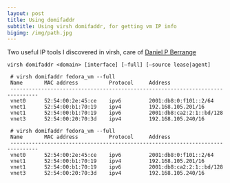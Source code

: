 ```yaml
---
layout: post
title: Using domifaddr
subtitle: Using virsh domifaddr, for getting vm IP info
bigimg: /img/path.jpg
---
```


Two useful IP tools I discovered in virsh, care of [Daniel P Berrange](http://libvirt.org/git/?p=libvirt.git;a=search;h=2f36e6944e6eb56a00e19fcd85ec8513461597c9;s=Daniel+P.+Berrange;st=committer)

~~~
virsh domifaddr <domain> [interface] [–full] [–source lease|agent]
~~~

~~~
 # virsh domifaddr fedora_vm --full
 Name       MAC address          Protocol     Address
 -------------------------------------------------------------------------------
 vnet0      52:54:00:2e:45:ce    ipv6         2001:db8:0:f101::2/64
 vnet1      52:54:00:b1:70:19    ipv4         192.168.105.201/16
 vnet1      52:54:00:b1:70:19    ipv6         2001:db8:ca2:2:1::bd/128
 vnet3      52:54:00:20:70:3d    ipv4         192.168.105.240/16
~~~


~~~
 # virsh domifaddr fedora_vm --full
 Name       MAC address          Protocol     Address
 -------------------------------------------------------------------------------
 vnet0      52:54:00:2e:45:ce    ipv6         2001:db8:0:f101::2/64
 vnet1      52:54:00:b1:70:19    ipv4         192.168.105.201/16
 vnet1      52:54:00:b1:70:19    ipv6         2001:db8:ca2:2:1::bd/128
 vnet3      52:54:00:20:70:3d    ipv4         192.168.105.240/16
~~~
